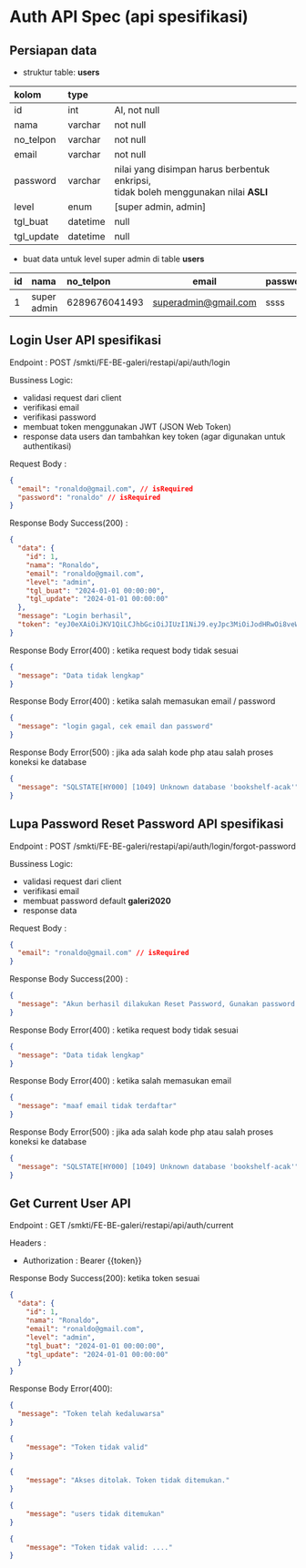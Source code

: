 # Auth API Spec (api spesifikasi)

## Persiapan data

- struktur table: **users**

| kolom      | type     |                                                                                                   |
|:-----------|:---------|:--------------------------------------------------------------------------------------------------|
| id         | int      | AI, not null                                                                                      |
| nama       | varchar  | not null                                                                                          |
| no_telpon  | varchar  | not null                                                                                          |
| email      | varchar  | not null                                                                                          |
| password   | varchar  | nilai yang disimpan harus berbentuk enkripsi,<br/> tidak boleh menggunakan nilai **ASLI**         |
| level      | enum     | [super admin, admin]                                                                              |
| tgl_buat   | datetime | null                                                                                              |
| tgl_update | datetime | null                                                                                          |

- buat data untuk level super admin di table **users**

| id         | nama        | no_telpon           | email                | password | level       | tgl_buat | tgl_update |
|:-----------|:------------|:--------------------|----------------------|----------|-------------|:---------|------------|
| 1          | super admin | 6289676041493       | superadmin@gmail.com | ssss     | super admin | *null*   | *null*     |

## Login User API spesifikasi

Endpoint :  POST /smkti/FE-BE-galeri/restapi/api/auth/login

Bussiness Logic:
- validasi request dari client
- verifikasi email
- verifikasi password
- membuat token menggunakan JWT (JSON Web Token)
- response data users dan tambahkan key token (agar digunakan untuk authentikasi)

Request Body :

```json
{
  "email": "ronaldo@gmail.com", // isRequired
  "password": "ronaldo" // isRequired
}
```

Response Body Success(200) :

```json
{
  "data": {
    "id": 1,
    "nama": "Ronaldo",
    "email": "ronaldo@gmail.com",
    "level": "admin",
    "tgl_buat": "2024-01-01 00:00:00",
    "tgl_update": "2024-01-01 00:00:00"
  },
  "message": "Login berhasil",
  "token": "eyJ0eXAiOiJKV1QiLCJhbGciOiJIUzI1NiJ9.eyJpc3MiOiJodHRwOi8veW91cmRvbWFpbi5jb20iLCJhdWQiOiJodHRwOi8veW91cmRvbWFpbi5jb20iLCJpYXQiOjE3MDU1MDEzNjMsImV4cCI6MTcwNTUwMTQ4MywidXNlcl9pZCI6MX0.khWRvPvQJhgpRuBW0KYAaScGgN-uoRly8_CnPL-WgEE"
}
```

Response Body Error(400) : ketika request body tidak sesuai

```json
{
  "message": "Data tidak lengkap"
}
```

Response Body Error(400) : ketika salah memasukan email / password

```json
{
  "message": "login gagal, cek email dan password"
}
```

Response Body Error(500) : jika ada salah kode php atau salah proses koneksi ke database

```json
{
  "message": "SQLSTATE[HY000] [1049] Unknown database 'bookshelf-acak'"
}
```

## Lupa Password Reset Password API spesifikasi

Endpoint :  POST /smkti/FE-BE-galeri/restapi/api/auth/login/forgot-password

Bussiness Logic:
- validasi request dari client
- verifikasi email
- membuat password default **galeri2020**
- response data

Request Body :

```json
{
  "email": "ronaldo@gmail.com" // isRequired
}
```

Response Body Success(200) :

```json
{
  "message": "Akun berhasil dilakukan Reset Password, Gunakan password galeri2020"
}
```

Response Body Error(400) : ketika request body tidak sesuai

```json
{
  "message": "Data tidak lengkap"
}
```

Response Body Error(400) : ketika salah memasukan email

```json
{
  "message": "maaf email tidak terdaftar"
}
```

Response Body Error(500) : jika ada salah kode php atau salah proses koneksi ke database

```json
{
  "message": "SQLSTATE[HY000] [1049] Unknown database 'bookshelf-acak'"
}
```

## Get Current User API

Endpoint : GET /smkti/FE-BE-galeri/restapi/api/auth/current

Headers :
- Authorization : Bearer {{token}}

Response Body Success(200): ketika token sesuai

```json
{
  "data": {
    "id": 1,
    "nama": "Ronaldo",
    "email": "ronaldo@gmail.com",
    "level": "admin",
    "tgl_buat": "2024-01-01 00:00:00",
    "tgl_update": "2024-01-01 00:00:00"
  }
}
```

Response Body Error(400):

```json
{
  "message": "Token telah kedaluwarsa"
}
```

```json
{
    "message": "Token tidak valid"
}
```

```json
{
    "message": "Akses ditolak. Token tidak ditemukan."
}
```

```json
{
    "message": "users tidak ditemukan"
}
```

```json
{
    "message": "Token tidak valid: ...."
}
```